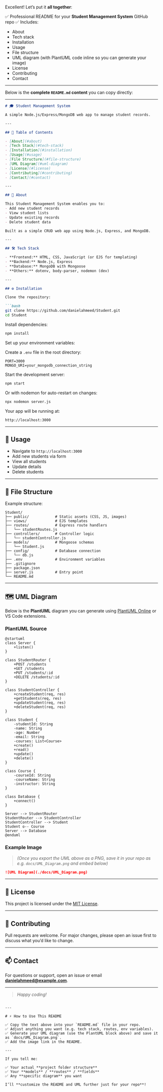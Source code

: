 Excellent! Let’s put it **all together**:

✅ Professional README for your **Student Management System** GitHub repo
✅ Includes:

* About
* Tech stack
* Installation
* Usage
* File structure
* UML diagram (with PlantUML code inline so you can generate your image)
* License
* Contributing
* Contact

---

Below is the **complete `README.md` content** you can copy directly:

---

````markdown
# 🎓 Student Management System

A simple Node.js/Express/MongoDB web app to manage student records.  

---

## 📌 Table of Contents

- [About](#about)
- [Tech Stack](#tech-stack)
- [Installation](#installation)
- [Usage](#usage)
- [File Structure](#file-structure)
- [UML Diagram](#uml-diagram)
- [License](#license)
- [Contributing](#contributing)
- [Contact](#contact)

---

## 🧭 About

This Student Management System enables you to:
- Add new student records
- View student lists
- Update existing records
- Delete student data

Built as a simple CRUD web app using Node.js, Express, and MongoDB.

---

## 🛠️ Tech Stack

- **Frontend:** HTML, CSS, JavaScript (or EJS for templating)
- **Backend:** Node.js, Express
- **Database:** MongoDB with Mongoose
- **Others:** dotenv, body-parser, nodemon (dev)

---

## ⚙️ Installation

Clone the repository:

```bash
git clone https://github.com/danielahmeed/Student.git
cd Student
````

Install dependencies:

```bash
npm install
```

Set up your environment variables:

Create a `.env` file in the root directory:

```env
PORT=3000
MONGO_URI=your_mongodb_connection_string
```

Start the development server:

```bash
npm start
```

Or with nodemon for auto-restart on changes:

```bash
npx nodemon server.js
```

Your app will be running at:

```
http://localhost:3000
```

---

## 🚀 Usage

* Navigate to `http://localhost:3000`
* Add new students via form
* View all students
* Update details
* Delete students

---

## 📂 File Structure

Example structure:

```
Student/
├── public/            # Static assets (CSS, JS, images)
├── views/             # EJS templates
├── routes/            # Express route handlers
│   └── studentRoutes.js
├── controllers/       # Controller logic
│   └── studentController.js
├── models/            # Mongoose schemas
│   └── Student.js
├── config/            # Database connection
│   └── db.js
├── .env               # Environment variables
├── .gitignore
├── package.json
├── server.js          # Entry point
└── README.md
```

---

## 🗺️ UML Diagram

Below is the **PlantUML** diagram you can generate using [PlantUML Online](https://plantuml.com/) or VS Code extensions.

### PlantUML Source

```plantuml
@startuml
class Server {
    +listen()
}

class StudentRouter {
    +POST /students
    +GET /students
    +PUT /students/:id
    +DELETE /students/:id
}

class StudentController {
    +createStudent(req, res)
    +getStudents(req, res)
    +updateStudent(req, res)
    +deleteStudent(req, res)
}

class Student {
    -studentId: String
    -name: String
    -age: Number
    -email: String
    -courses: List<Course>
    +create()
    +read()
    +update()
    +delete()
}

class Course {
    -courseId: String
    -courseName: String
    -instructor: String
}

class Database {
    +connect()
}

Server --> StudentRouter
StudentRouter --> StudentController
StudentController --> Student
Student o-- Course
Server --> Database
@enduml
```

### Example Image

> *(Once you export the UML above as a PNG, save it in your repo as e.g. `docs/UML_Diagram.png` and embed below)*

```markdown
![UML Diagram](./docs/UML_Diagram.png)
```

---

## 📜 License

This project is licensed under the [MIT License](LICENSE).

---

## 🤝 Contributing

Pull requests are welcome. For major changes, please open an issue first to discuss what you’d like to change.

---

## 📫 Contact

For questions or support, open an issue or email **[danielahmeed@example.com](mailto:danielahmeed@example.com)**.

---

> *Happy coding!*

```

---

# ⚡️ How to Use This README

✅ Copy the text above into your `README.md` file in your repo.  
✅ Adjust anything you want (e.g. tech stack, routes, env variables).  
✅ Generate your UML diagram (use the PlantUML block above) and save it as `docs/UML_Diagram.png`.  
✅ Add the image link in the README.

---

If you tell me:

✅ Your actual **project folder structure**  
✅ Your **models** / **routes** / **fields**  
✅ Any **specific diagram** you want  

I’ll **customize the README and UML further just for your repo**!
```
